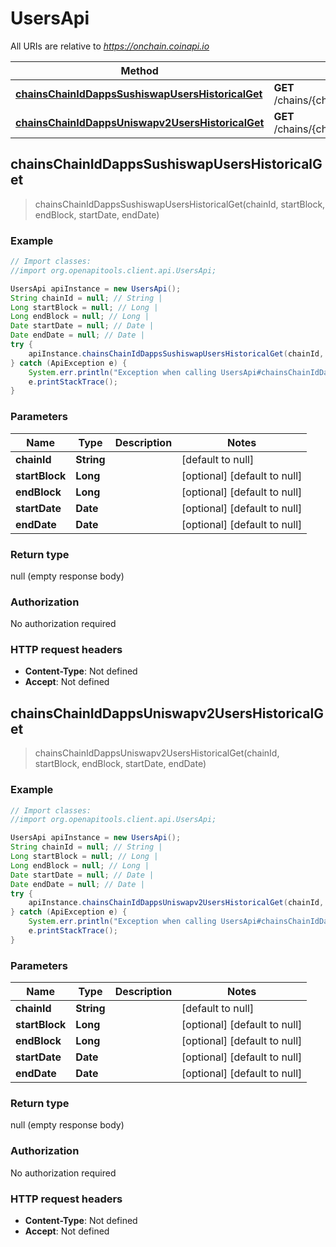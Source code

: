 # UsersApi

All URIs are relative to *https://onchain.coinapi.io*

Method | HTTP request | Description
------------- | ------------- | -------------
[**chainsChainIdDappsSushiswapUsersHistoricalGet**](UsersApi.md#chainsChainIdDappsSushiswapUsersHistoricalGet) | **GET** /chains/{chain_id}/dapps/sushiswap/users/historical | 
[**chainsChainIdDappsUniswapv2UsersHistoricalGet**](UsersApi.md#chainsChainIdDappsUniswapv2UsersHistoricalGet) | **GET** /chains/{chain_id}/dapps/uniswapv2/users/historical | 



## chainsChainIdDappsSushiswapUsersHistoricalGet

> chainsChainIdDappsSushiswapUsersHistoricalGet(chainId, startBlock, endBlock, startDate, endDate)



### Example

```java
// Import classes:
//import org.openapitools.client.api.UsersApi;

UsersApi apiInstance = new UsersApi();
String chainId = null; // String | 
Long startBlock = null; // Long | 
Long endBlock = null; // Long | 
Date startDate = null; // Date | 
Date endDate = null; // Date | 
try {
    apiInstance.chainsChainIdDappsSushiswapUsersHistoricalGet(chainId, startBlock, endBlock, startDate, endDate);
} catch (ApiException e) {
    System.err.println("Exception when calling UsersApi#chainsChainIdDappsSushiswapUsersHistoricalGet");
    e.printStackTrace();
}
```

### Parameters


Name | Type | Description  | Notes
------------- | ------------- | ------------- | -------------
 **chainId** | **String**|  | [default to null]
 **startBlock** | **Long**|  | [optional] [default to null]
 **endBlock** | **Long**|  | [optional] [default to null]
 **startDate** | **Date**|  | [optional] [default to null]
 **endDate** | **Date**|  | [optional] [default to null]

### Return type

null (empty response body)

### Authorization

No authorization required

### HTTP request headers

- **Content-Type**: Not defined
- **Accept**: Not defined


## chainsChainIdDappsUniswapv2UsersHistoricalGet

> chainsChainIdDappsUniswapv2UsersHistoricalGet(chainId, startBlock, endBlock, startDate, endDate)



### Example

```java
// Import classes:
//import org.openapitools.client.api.UsersApi;

UsersApi apiInstance = new UsersApi();
String chainId = null; // String | 
Long startBlock = null; // Long | 
Long endBlock = null; // Long | 
Date startDate = null; // Date | 
Date endDate = null; // Date | 
try {
    apiInstance.chainsChainIdDappsUniswapv2UsersHistoricalGet(chainId, startBlock, endBlock, startDate, endDate);
} catch (ApiException e) {
    System.err.println("Exception when calling UsersApi#chainsChainIdDappsUniswapv2UsersHistoricalGet");
    e.printStackTrace();
}
```

### Parameters


Name | Type | Description  | Notes
------------- | ------------- | ------------- | -------------
 **chainId** | **String**|  | [default to null]
 **startBlock** | **Long**|  | [optional] [default to null]
 **endBlock** | **Long**|  | [optional] [default to null]
 **startDate** | **Date**|  | [optional] [default to null]
 **endDate** | **Date**|  | [optional] [default to null]

### Return type

null (empty response body)

### Authorization

No authorization required

### HTTP request headers

- **Content-Type**: Not defined
- **Accept**: Not defined

